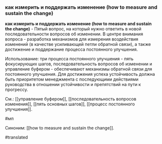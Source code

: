 ### как измерить и поддержать изменение (how to measure and sustain the change)

**как измерить и поддержать изменение (how to measure and sustain the change)** - Пятый вопрос, на который нужно ответить в новой последовательности вопросов об изменении. В центре внимания вопроса - разработка механизмов для измерения воздействия изменений (в качестве усиливающей петли обратной связи), а также достижение и поддержание процесса постоянного улучшения.

Использование: три процесса постоянного улучшения - пять фокусирующих шагов, последовательность вопросов об изменении и управление буфером - обеспечивают механизмы обратной связи для постоянного улучшения. Для достижения успеха устойчивость должна быть приоритетом менеджмента с последующими действиями руководства в отношении устойчивости и препятствий на пути к прогрессу.

См.: [[управление буфером]], [[последовательность вопросов изменения]], [[пять основных шагов]], [[процесс постоянного улучшения]].

#мп

Синоним: [[how to measure and sustain the change]].

#translated
